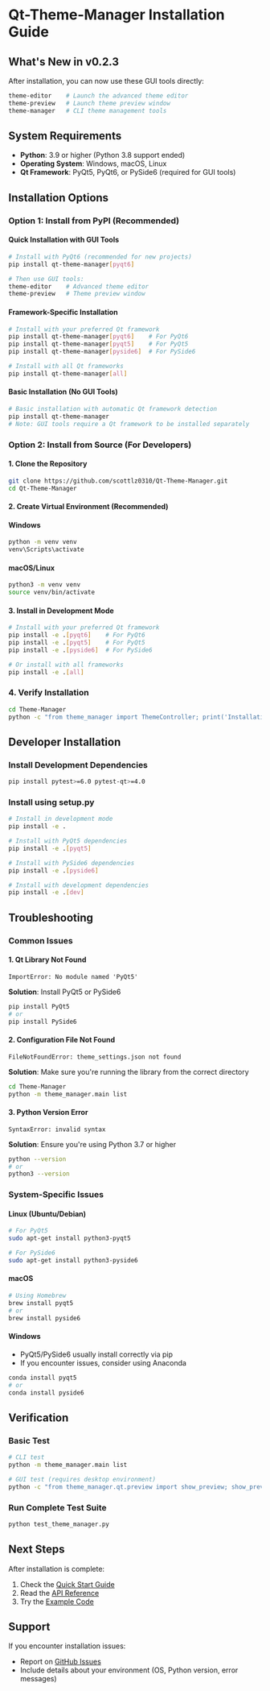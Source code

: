 # Qt-Theme-Manager Installation Guide

## What's New in v0.2.3

After installation, you can now use these GUI tools directly:

```bash
theme-editor    # Launch the advanced theme editor
theme-preview   # Launch theme preview window
theme-manager   # CLI theme management tools
```

## System Requirements

- **Python**: 3.9 or higher (Python 3.8 support ended)
- **Operating System**: Windows, macOS, Linux
- **Qt Framework**: PyQt5, PyQt6, or PySide6 (required for GUI tools)

## Installation Options

### Option 1: Install from PyPI (Recommended)

#### Quick Installation with GUI Tools
```bash
# Install with PyQt6 (recommended for new projects)
pip install qt-theme-manager[pyqt6]

# Then use GUI tools:
theme-editor    # Advanced theme editor
theme-preview   # Theme preview window
```

#### Framework-Specific Installation
```bash
# Install with your preferred Qt framework
pip install qt-theme-manager[pyqt6]    # For PyQt6
pip install qt-theme-manager[pyqt5]    # For PyQt5
pip install qt-theme-manager[pyside6]  # For PySide6

# Install with all Qt frameworks
pip install qt-theme-manager[all]
```

#### Basic Installation (No GUI Tools)
```bash
# Basic installation with automatic Qt framework detection
pip install qt-theme-manager
# Note: GUI tools require a Qt framework to be installed separately
```

### Option 2: Install from Source (For Developers)

#### 1. Clone the Repository

```bash
git clone https://github.com/scottlz0310/Qt-Theme-Manager.git
cd Qt-Theme-Manager
```

#### 2. Create Virtual Environment (Recommended)

#### Windows
```bash
python -m venv venv
venv\Scripts\activate
```

#### macOS/Linux
```bash
python3 -m venv venv
source venv/bin/activate
```

#### 3. Install in Development Mode

```bash
# Install with your preferred Qt framework
pip install -e .[pyqt6]    # For PyQt6
pip install -e .[pyqt5]    # For PyQt5
pip install -e .[pyside6]  # For PySide6

# Or install with all frameworks
pip install -e .[all]
```

### 4. Verify Installation

```bash
cd Theme-Manager
python -c "from theme_manager import ThemeController; print('Installation successful')"
```

## Developer Installation

### Install Development Dependencies

```bash
pip install pytest>=6.0 pytest-qt>=4.0
```

### Install using setup.py

```bash
# Install in development mode
pip install -e .

# Install with PyQt5 dependencies
pip install -e .[pyqt5]

# Install with PySide6 dependencies
pip install -e .[pyside6]

# Install with development dependencies
pip install -e .[dev]
```

## Troubleshooting

### Common Issues

#### 1. Qt Library Not Found
```
ImportError: No module named 'PyQt5'
```

**Solution**: Install PyQt5 or PySide6
```bash
pip install PyQt5
# or
pip install PySide6
```

#### 2. Configuration File Not Found
```
FileNotFoundError: theme_settings.json not found
```

**Solution**: Make sure you're running the library from the correct directory
```bash
cd Theme-Manager
python -m theme_manager.main list
```

#### 3. Python Version Error
```
SyntaxError: invalid syntax
```

**Solution**: Ensure you're using Python 3.7 or higher
```bash
python --version
# or
python3 --version
```

### System-Specific Issues

#### Linux (Ubuntu/Debian)
```bash
# For PyQt5
sudo apt-get install python3-pyqt5

# For PySide6
sudo apt-get install python3-pyside6
```

#### macOS
```bash
# Using Homebrew
brew install pyqt5
# or
brew install pyside6
```

#### Windows
- PyQt5/PySide6 usually install correctly via pip
- If you encounter issues, consider using Anaconda

```bash
conda install pyqt5
# or
conda install pyside6
```

## Verification

### Basic Test
```bash
# CLI test
python -m theme_manager.main list

# GUI test (requires desktop environment)
python -c "from theme_manager.qt.preview import show_preview; show_preview()"
```

### Run Complete Test Suite
```bash
python test_theme_manager.py
```

## Next Steps

After installation is complete:

1. Check the [Quick Start Guide](README.md#quick-start)
2. Read the [API Reference](API_REFERENCE.md)
3. Try the [Example Code](EXAMPLES.md)

## Support

If you encounter installation issues:
- Report on [GitHub Issues](https://github.com/scottlz0310/Theme-Manager/issues)
- Include details about your environment (OS, Python version, error messages)
